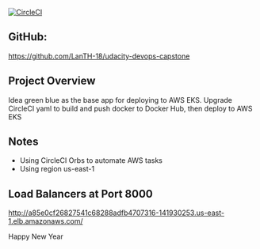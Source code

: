 [![CircleCI](https://circleci.com/gh/LanTH-18/udacity-devops-capstone.svg?style=shield)](https://circleci.com/gh/LanTH-18/udacity-devops-capstone)

## GitHub: 
https://github.com/LanTH-18/udacity-devops-capstone

## Project Overview
Idea green blue as the base app for deploying to AWS EKS. Upgrade CircleCI yaml to build and push docker to Docker Hub, then deploy to AWS EKS

## Notes
- Using CircleCI Orbs to automate AWS tasks
- Using region us-east-1

## Load Balancers at Port 8000
http://a85e0cf26827541c68288adfb4707316-141930253.us-east-1.elb.amazonaws.com/

Happy New Year
